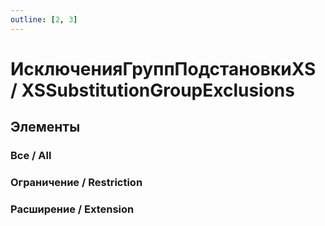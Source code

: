 ```yaml
---
outline: [2, 3]
---
```


# ИсключенияГруппПодстановкиXS / XSSubstitutionGroupExclusions


## Элементы


### Все / All


### Ограничение / Restriction


### Расширение / Extension

